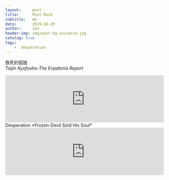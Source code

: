 ```yaml
---
layout:     post
title:      Post Rock
subtitle:   me
date:       2019-10-29
author:     Joe
header-img: img/post-bg-universe.jpg
catalog: true
tags:
    -  desperation   
---
```

致死的孤独  
*Taijin Kyofusho-The Evpatoria Report*    
<iframe frameborder="no" marginwidth="0" marginheight="0" width="100%" height="" src="https://music.163.com/outchain/player?type=2&id=19278445&auto=0&height=66"></iframe>  
Desperation  
*Frozen-Devil Sold His Soul*  
<iframe frameborder="no" marginwidth="0" marginheight="0" width="100%" height="" src="https://music.163.com/outchain/player?type=2&id=3938976&auto=0&height=66"></iframe>  
